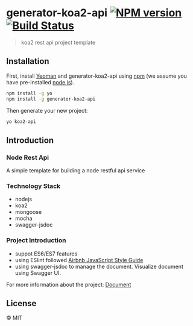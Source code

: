 # generator-koa2-api [![NPM version][npm-image]][npm-url] [![Build Status][travis-image]][travis-url]
> koa2 rest api project template

## Installation

First, install [Yeoman](http://yeoman.io) and generator-koa2-api using [npm](https://www.npmjs.com/) (we assume you have pre-installed [node.js](https://nodejs.org/)).

```bash
npm install -g yo
npm install -g generator-koa2-api
```

Then generate your new project:

```bash
yo koa2-api
```

## Introduction

### Node Rest Api

A simple template for building a node restful api service

### Technology Stack
- nodejs
- koa2
- mongoose
- mocha
- swagger-jsdoc

### Project Introduction
- suppot ES6/ES7 features
- using ESlint followed [Airbnb JavaScript Style Guide](https://github.com/airbnb/javascript)
- using swagger-jsdoc to manage the document. Visualize document using Swagger UI.

For more information about the project: [Document](generators/app/templates/koa2-api/README.md)

## License

 © MIT


[npm-image]: https://badge.fury.io/js/generator-koa2-api.svg
[npm-url]: https://npmjs.org/package/generator-koa2-api
[travis-image]: https://travis-ci.org/Cody2333/generator-koa2-api.svg?branch=master
[travis-url]: https://travis-ci.org/Cody2333/generator-koa2-api
